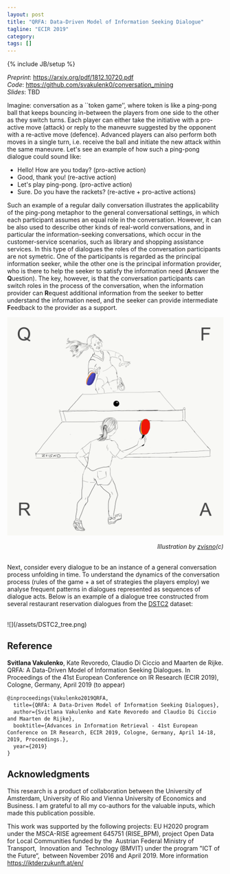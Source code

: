 ```yaml
---
layout: post
title: "QRFA: Data-Driven Model of Information Seeking Dialogue"
tagline: "ECIR 2019"
category: 
tags: []
---
```

{% include JB/setup %}


*Preprint*: <https://arxiv.org/pdf/1812.10720.pdf> <br>
*Code*: <https://github.com/svakulenk0/conversation_mining> <br>
*Slides*: TBD <br>


Imagine: conversation as a ``token game’’, where token is like a ping-pong ball that keeps bouncing in-between the players from one side to the other as they switch turns.
Each player can either take the initiative with a pro-active move (attack) or reply to the maneuvre suggested by the opponent with a re-active move (defence).
Advanced players can also perform both moves in a single turn, i.e. receive the ball and initiate the new attack within the same maneuvre.
Let's see an example of how such a ping-pong dialogue could sound like:

- Hello! How are you today? (pro-active action)
- Good, thank you! (re-active action)
- Let's play ping-pong. (pro-active action)
- Sure. Do you have the rackets? (re-active + pro-active actions)

Such an example of a regular daily conversation illustrates the applicability of the ping-pong metaphor to the general conversational settings, in which each participant assumes an equal role in the conversation.
However, it can be also used to describe other kinds of real-world conversations, and in particular the information-seeking conversations, which occur in the customer-service scenarios, such as library and shopping assistance services.
In this type of dialogues the roles of the conversation participants are not symetric.
One of the participants is regarded as the principal information seeker, while the other one is the principal information provider, who is there to help the seeker to satisfy the information need (<b>A</b>nswer the <b>Q</b>uestion).
The key, however, is that the conversation participants can switch roles in the process of the conversation, when the information provider can <b>R</b>equest additional information from the seeker to better understand the information need, and the seeker can provide intermediate <b>F</b>eedback to the provider as a support.


![](/assets/ecir19.png)
<div style="text-align: right"> <i>Illustration by <a href="https://twitter.com/zvisno" target="_blank">zvisno</a>(c)</i> </div>
<br>


Next, consider every dialogue to be an instance of a general conversation process unfolding in time. To understand the dynamics of the conversation process (rules of the game + a set of strategies the players employ) we analyse frequent patterns in dialogues represented as sequences of dialogue acts.
Below is an example of a dialogue tree constructed from several restaurant reservation dialogues from the <a href="http://camdial.org/~mh521/dstc/" target="_blank">DSTC2</a> dataset:

<br>
![](/assets/DSTC2_tree.png)
<br>

<!-- The turns annotated using our QRFA schema reveal the repetetive pattern in the sequence of the information seeker-provider interactions, which are not obvious at the level of individual utterances due to the high variance in natural-language expressions. -->
<!-- : the seeker may reconsider the original or ask a follow-up question (QAQ -> <b>question answering</b> loop), also the provider tries to better understand the information need and narrow down the result space by asking additional questions (QRQ -> <b>query refinement</b> loop). -->


<!-- This level of abstraction allowed us to analyse and compare information-seeking dialogues across four conversational datasets in completely unrelated domains: web search <a href="https://github.com/JTrippas/Spoken-Conversational-Search">SCS</a>, Open Data <a href="https://github.com/vendi12/ODExploration_data">ODE</a> , bus schedules <a href="https://www.microsoft.com/en-us/research/event/dialog-state-tracking-challenge/" target="_blank">DSTC1</a> and restaurant reservation <a href="http://camdial.org/~mh521/dstc/" target="_blank">DSTC2</a>. In addition to question answering and query refiniment loops, we also discover similar types of recurrent patterns within the information-seeking dialogues that can be interpreted as <b>offer</b> and <b>answer refinement</b> interaction modes: -->
<!-- 
![](/assets/QRFA.png)
<br> -->



<!-- ## Discussion -->

<!-- benefits: collect more -->
<!-- limitations: semantics -->


## Reference

<b>Svitlana Vakulenko</b>, Kate Revoredo, Claudio Di Ciccio and Maarten de Rijke. QRFA: A Data-Driven Model of Information Seeking Dialogues. In Proceedings of the 41st European Conference on IR Research (ECIR 2019), Cologne, Germany, April 2019 (to appear)

```
@inproceedings{Vakulenko2019QRFA,
  title={QRFA: A Data-Driven Model of Information Seeking Dialogues},
  author={Svitlana Vakulenko and Kate Revoredo and Claudio Di Ciccio and Maarten de Rijke},
  booktitle={Advances in Information Retrieval - 41st European Conference on IR Research, ECIR 2019, Cologne, Germany, April 14-18, 2019, Proceedings.},
  year={2019}
}
```


## Acknowledgments

This research is a product of collaboration between the University of Amsterdam, University of Rio and Vienna University of Economics and Business.
I am grateful to all my co-authors for the valuable inputs, which made this publication possible.

This work was supported by the following projects: EU H2020 program under the MSCA-RISE agreement 645751 (RISE_BPM), project Open Data for Local Communities funded by the  Austrian Federal Ministry of Transport,  Innovation and  Technology (BMVIT) under the program "ICT of the Future“,  between November 2016 and April 2019. More information <https://iktderzukunft.at/en/>
